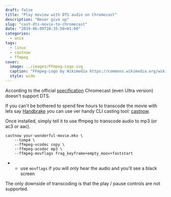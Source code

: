 ```yaml
---
draft: false
title: "Play moview with DTS audio on Chromecast"
description: "Never give up"
slug: "cast-dts-movie-to-chromecast"
date: "2019-06-09T20:35:50+01:00"
categories:
  - unix
tags:
  - linux
  - castnow
  - ffmpeg
cover:
  image: ../images/FFmpeg-Logo.svg
  caption: "FFmpeg-Logo by Wikimedia https://commons.wikimedia.org/wiki/File:FFmpeg-Logo.svg"
  style: wide
---
```


According to the official [specification](https://developers.google.com/cast/docs/media) 
Chromecast (even Ultra version) doesn't support DTS.

If you can't be bothered to spend few hours to transcode the movie with lets
say [Handbrake](https://handbrake.fr/) you can use ver handy CLI casting tool: [castnow](https://github.com/xat/castnow).

Once installed, simply tell it to use ffmpeg to transcode audio to mp3 (or ac3
or aac).

```shell
castnow your-wonderful-movie.mkv \
    --tomp4 \
    --ffmpeg-vcodec copy \
    --ffmpeg-acodec mp3 \
    --ffmpeg-movflags frag_keyframe+empty_moov+faststart
```

* - use `movflags` if you will only hear the audio and you'll see a black screen

The only downside of transcoding is that the play / pause controls are not supported.

